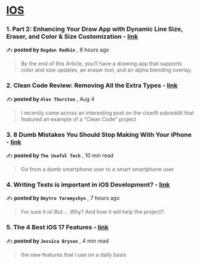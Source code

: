 
<h1><a href=https://medium.com/tag/ios/recommended target="_blank" rel="noopener noreferrer">IOS</a></h1>
<h3>1. Part 2: Enhancing Your Draw App with Dynamic Line Size, Eraser, and Color & Size Customization - <a href=https://medium.com/@aldammit/part-2-enhancing-your-draw-app-with-dynamic-line-size-eraser-and-color-size-customization-dc1e7b3c962?source=tag_recommended_feed---------0-84----------ios----------cb615c11_6189_41d4_bdf1_df38e88fbb1a------- target="_blank" rel="noopener noreferrer">link</a></h3>

✍️ **posted by `Bogdan Redkin`** <date> , 8 hours ago</date>

<blockquote>By the end of this Article, you’ll have a drawing app that supports color and size updates, an eraser tool, and an alpha blending overlay.</blockquote>

<h3>2. Clean Code Review: Removing All the Extra Types - <a href=https://medium.com/better-programming/clean-code-review-removing-all-the-extra-types-162b539b58f4?source=tag_recommended_feed---------1-107----------ios----------cb615c11_6189_41d4_bdf1_df38e88fbb1a------- target="_blank" rel="noopener noreferrer">link</a></h3>

✍️ **posted by `Alex Thurston`** <date> , Aug 4</date>

<blockquote>I recently came across an interesting post on the r/swift subreddit that featured an example of a “Clean Code” project</blockquote>

<h3>3. 8 Dumb Mistakes You Should Stop Making With Your iPhone - <a href=https://medium.com/macoclock/8-dumb-mistakes-you-should-stop-making-with-your-iphone-ab543199d3e7?source=tag_recommended_feed---------2-85----------ios----------cb615c11_6189_41d4_bdf1_df38e88fbb1a------- target="_blank" rel="noopener noreferrer">link</a></h3>

✍️ **posted by `The Useful Tech`** <date> , 10 min read</date>

<blockquote>Go from a dumb smartphone user to a smart smartphone user</blockquote>

<h3>4. Writing Tests is important in iOS Development? - <a href=https://medium.com/@dyaremyshyn/writing-tests-is-important-in-ios-development-ccda02ced6bc?source=tag_recommended_feed---------3-84----------ios----------cb615c11_6189_41d4_bdf1_df38e88fbb1a------- target="_blank" rel="noopener noreferrer">link</a></h3>

✍️ **posted by `Dmytro Yaremyshyn`** <date> , 7 hours ago</date>

<blockquote>For sure it is! But…. Why? And how it will help the project?</blockquote>

<h3>5. The 4 Best iOS 17 Features - <a href=https://medium.com/macoclock/the-4-best-ios-17-features-f5b1362a204e?source=tag_recommended_feed---------4-107----------ios----------cb615c11_6189_41d4_bdf1_df38e88fbb1a------- target="_blank" rel="noopener noreferrer">link</a></h3>

✍️ **posted by `Jessica Bryson`** <date> , 4 min read</date>

<blockquote>the new features that I use on a daily basis</blockquote>

